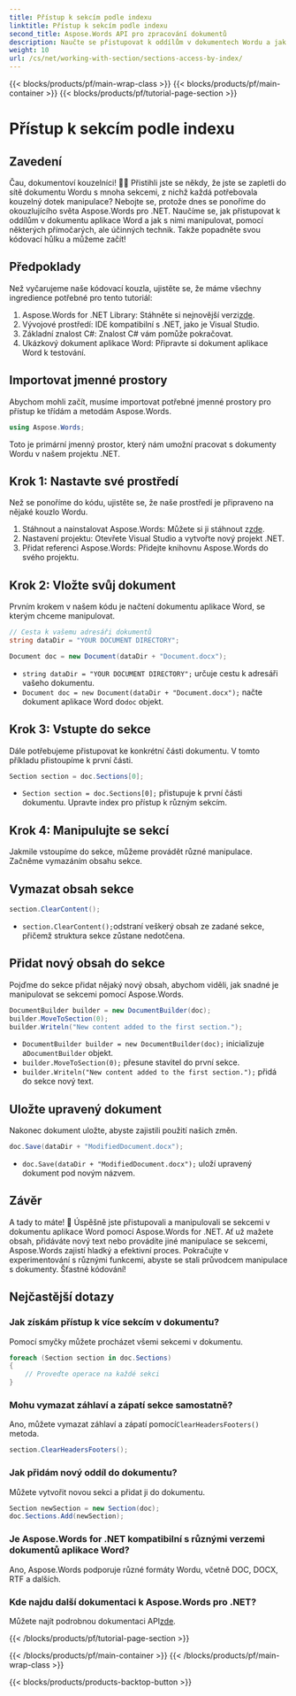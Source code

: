 ```yaml
---
title: Přístup k sekcím podle indexu
linktitle: Přístup k sekcím podle indexu
second_title: Aspose.Words API pro zpracování dokumentů
description: Naučte se přistupovat k oddílům v dokumentech Wordu a jak s nimi manipulovat pomocí Aspose.Words for .NET. Tento průvodce krok za krokem zajišťuje efektivní správu dokumentů.
weight: 10
url: /cs/net/working-with-section/sections-access-by-index/
---
```


{{< blocks/products/pf/main-wrap-class >}}
{{< blocks/products/pf/main-container >}}
{{< blocks/products/pf/tutorial-page-section >}}

# Přístup k sekcím podle indexu


## Zavedení

Čau, dokumentoví kouzelníci! 🧙‍♂️ Přistihli jste se někdy, že jste se zapletli do sítě dokumentu Wordu s mnoha sekcemi, z nichž každá potřebovala kouzelný dotek manipulace? Nebojte se, protože dnes se ponoříme do okouzlujícího světa Aspose.Words pro .NET. Naučíme se, jak přistupovat k oddílům v dokumentu aplikace Word a jak s nimi manipulovat, pomocí některých přímočarých, ale účinných technik. Takže popadněte svou kódovací hůlku a můžeme začít!

## Předpoklady

Než vyčarujeme naše kódovací kouzla, ujistěte se, že máme všechny ingredience potřebné pro tento tutoriál:

1.  Aspose.Words for .NET Library: Stáhněte si nejnovější verzi[zde](https://releases.aspose.com/words/net/).
2. Vývojové prostředí: IDE kompatibilní s .NET, jako je Visual Studio.
3. Základní znalost C#: Znalost C# vám pomůže pokračovat.
4. Ukázkový dokument aplikace Word: Připravte si dokument aplikace Word k testování.

## Importovat jmenné prostory

Abychom mohli začít, musíme importovat potřebné jmenné prostory pro přístup ke třídám a metodám Aspose.Words.

```csharp
using Aspose.Words;
```

Toto je primární jmenný prostor, který nám umožní pracovat s dokumenty Wordu v našem projektu .NET.

## Krok 1: Nastavte své prostředí

Než se ponoříme do kódu, ujistěte se, že naše prostředí je připraveno na nějaké kouzlo Wordu.

1.  Stáhnout a nainstalovat Aspose.Words: Můžete si ji stáhnout z[zde](https://releases.aspose.com/words/net/).
2. Nastavení projektu: Otevřete Visual Studio a vytvořte nový projekt .NET.
3. Přidat referenci Aspose.Words: Přidejte knihovnu Aspose.Words do svého projektu.

## Krok 2: Vložte svůj dokument

Prvním krokem v našem kódu je načtení dokumentu aplikace Word, se kterým chceme manipulovat.

```csharp
// Cesta k vašemu adresáři dokumentů
string dataDir = "YOUR DOCUMENT DIRECTORY";

Document doc = new Document(dataDir + "Document.docx");
```

- `string dataDir = "YOUR DOCUMENT DIRECTORY";` určuje cestu k adresáři vašeho dokumentu.
- `Document doc = new Document(dataDir + "Document.docx");` načte dokument aplikace Word do`doc` objekt.

## Krok 3: Vstupte do sekce

Dále potřebujeme přistupovat ke konkrétní části dokumentu. V tomto příkladu přistoupíme k první části.

```csharp
Section section = doc.Sections[0];
```

- `Section section = doc.Sections[0];` přistupuje k první části dokumentu. Upravte index pro přístup k různým sekcím.

## Krok 4: Manipulujte se sekcí

Jakmile vstoupíme do sekce, můžeme provádět různé manipulace. Začněme vymazáním obsahu sekce.

## Vymazat obsah sekce

```csharp
section.ClearContent();
```

- `section.ClearContent();`odstraní veškerý obsah ze zadané sekce, přičemž struktura sekce zůstane nedotčena.

## Přidat nový obsah do sekce

Pojďme do sekce přidat nějaký nový obsah, abychom viděli, jak snadné je manipulovat se sekcemi pomocí Aspose.Words.

```csharp
DocumentBuilder builder = new DocumentBuilder(doc);
builder.MoveToSection(0);
builder.Writeln("New content added to the first section.");
```

- `DocumentBuilder builder = new DocumentBuilder(doc);` inicializuje a`DocumentBuilder` objekt.
- `builder.MoveToSection(0);` přesune stavitel do první sekce.
- `builder.Writeln("New content added to the first section.");` přidá do sekce nový text.

## Uložte upravený dokument

Nakonec dokument uložte, abyste zajistili použití našich změn.

```csharp
doc.Save(dataDir + "ModifiedDocument.docx");
```

- `doc.Save(dataDir + "ModifiedDocument.docx");` uloží upravený dokument pod novým názvem.

## Závěr

A tady to máte! 🎉 Úspěšně jste přistupovali a manipulovali se sekcemi v dokumentu aplikace Word pomocí Aspose.Words for .NET. Ať už mažete obsah, přidáváte nový text nebo provádíte jiné manipulace se sekcemi, Aspose.Words zajistí hladký a efektivní proces. Pokračujte v experimentování s různými funkcemi, abyste se stali průvodcem manipulace s dokumenty. Šťastné kódování!

## Nejčastější dotazy

### Jak získám přístup k více sekcím v dokumentu?

Pomocí smyčky můžete procházet všemi sekcemi v dokumentu.

```csharp
foreach (Section section in doc.Sections)
{
    // Proveďte operace na každé sekci
}
```

### Mohu vymazat záhlaví a zápatí sekce samostatně?

 Ano, můžete vymazat záhlaví a zápatí pomocí`ClearHeadersFooters()` metoda.

```csharp
section.ClearHeadersFooters();
```

### Jak přidám nový oddíl do dokumentu?

Můžete vytvořit novou sekci a přidat ji do dokumentu.

```csharp
Section newSection = new Section(doc);
doc.Sections.Add(newSection);
```

### Je Aspose.Words for .NET kompatibilní s různými verzemi dokumentů aplikace Word?

Ano, Aspose.Words podporuje různé formáty Wordu, včetně DOC, DOCX, RTF a dalších.

### Kde najdu další dokumentaci k Aspose.Words pro .NET?

 Můžete najít podrobnou dokumentaci API[zde](https://reference.aspose.com/words/net/).

{{< /blocks/products/pf/tutorial-page-section >}}

{{< /blocks/products/pf/main-container >}}
{{< /blocks/products/pf/main-wrap-class >}}

{{< blocks/products/products-backtop-button >}}
